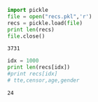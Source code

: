 

```python
import pickle
file = open("recs.pkl",'r')
recs = pickle.load(file)
print len(recs)
file.close()
```

```text
3731
```

```python
idx = 1000
print len(recs[idx])
#print recs[idx]
# tte,censor,age,gender
```

```text
24
```

































































